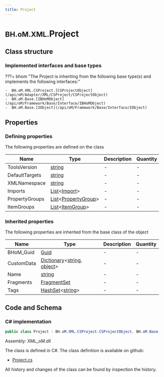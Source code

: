 ```yaml
---
title: Project
---
```


# <small>BH.oM.XML.</small>**Project**



## Class structure

### Implemented interfaces and base types

???+ bhom "The Project is inheriting from the following base type(s) and implements the following interfaces:"

    -  BH.oM.XML.CSProject.[CSProjectObject](/api/oM/Adapter/XML/CSProject/CSProjectObject)
    -  BH.oM.Base.[IBHoMObject](/api/oM/Framework/Base/Interface/IBHoMObject)
    -  BH.oM.Base.[IObject](/api/oM/Framework/Base/Interface/IObject)


## Properties



### Defining properties

The following properties are defined on the class

| Name             | Type             | Description      | Quantity         |
|------------------|------------------|------------------|------------------|
| ToolsVersion | [string](https://learn.microsoft.com/en-us/dotnet/api/System.String?view=netstandard-2.0) | - | - |
| DefaultTargets | [string](https://learn.microsoft.com/en-us/dotnet/api/System.String?view=netstandard-2.0) | - | - |
| XMLNamespace | [string](https://learn.microsoft.com/en-us/dotnet/api/System.String?view=netstandard-2.0) | - | - |
| Imports | [List](https://learn.microsoft.com/en-us/dotnet/api/System.Collections.Generic.List-1?view=netstandard-2.0)&lt;[Import](/api/oM/Adapter/XML/CSProject/Import)&gt; | - | - |
| PropertyGroups | [List](https://learn.microsoft.com/en-us/dotnet/api/System.Collections.Generic.List-1?view=netstandard-2.0)&lt;[PropertyGroup](/api/oM/Adapter/XML/CSProject/PropertyGroup/PropertyGroup)&gt; | - | - |
| ItemGroups | [List](https://learn.microsoft.com/en-us/dotnet/api/System.Collections.Generic.List-1?view=netstandard-2.0)&lt;[ItemGroup](/api/oM/Adapter/XML/CSProject/ItemGroup/ItemGroup)&gt; | - | - |


### Inherited properties
The following properties are inherited from the base class of the object

| Name             | Type             | Description      | Quantity         |
|------------------|------------------|------------------|------------------|
| BHoM_Guid | [Guid](https://learn.microsoft.com/en-us/dotnet/api/System.Guid?view=netstandard-2.0) | - | - |
| CustomData | [Dictionary](https://learn.microsoft.com/en-us/dotnet/api/System.Collections.Generic.Dictionary-2?view=netstandard-2.0)&lt;[string](https://learn.microsoft.com/en-us/dotnet/api/System.String?view=netstandard-2.0), [object](https://learn.microsoft.com/en-us/dotnet/api/System.Object?view=netstandard-2.0)&gt; | - | - |
| Name | [string](https://learn.microsoft.com/en-us/dotnet/api/System.String?view=netstandard-2.0) | - | - |
| Fragments | [FragmentSet](/api/oM/Framework/Base/FragmentSet) | - | - |
| Tags | [HashSet](https://learn.microsoft.com/en-us/dotnet/api/System.Collections.Generic.HashSet-1?view=netstandard-2.0)&lt;[string](https://learn.microsoft.com/en-us/dotnet/api/System.String?view=netstandard-2.0)&gt; | - | - |


## Code and Schema

### C# implementation

``` C# title="C#"
public class Project : BH.oM.XML.CSProject.CSProjectObject, BH.oM.Base.IBHoMObject, BH.oM.Base.IObject
```

Assembly: XML_oM.dll

The class is defined in C#. The class definition is available on github:

- [Project.cs](https://github.com/BHoM/XML_Toolkit/blob/develop/XML_oM/CSProject\Project.cs)

All history and changes of the class can be found by inspection the history.
